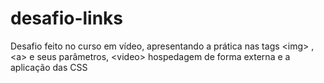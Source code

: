 # desafio-links
Desafio feito no curso em vídeo, apresentando a prática nas tags &lt;img> , &lt;a> e seus parâmetros,  &lt;video> hospedagem de forma externa e a aplicação das CSS
